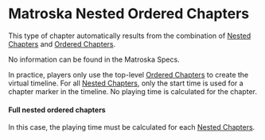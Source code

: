 # Matroska Nested Ordered Chapters
This type of chapter automatically results from the combination of [Nested Chapters](NestedChapters.md) and [Ordered Chapters](OrderedChapters.md).

No information can be found in the Matroska Specs.

In practice, players only use the top-level [Ordered Chapters](OrderedChapters.md) to create the virtual timeline. For all [Nested Chapters](NestedChapters.md), only the start time is used for a chapter marker in the timeline. No playing time is calculated for the chapter.

#### Full nested ordered chapters
In this case, the playing time must be calculated for each [Nested Chapters](NestedChapters.md).